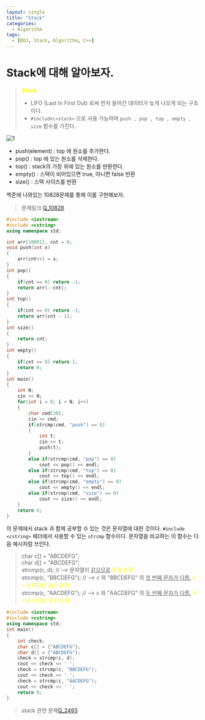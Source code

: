```yaml
---
layout: single
title: "Stack"
categories:
  - Algorithm
tags:
  - [BOJ, Stack, Algorithm, C++]
---
```


# Stack에 대해 알아보자.

> <span style="color:yellow"> **Stack** </span>
> - LIFO (Last In First Out) 로써 먼저 들어간 데이터가 늦게 나오게 되는 구조이다. <br>
> - `#include\<stack>` 으로 사용 가능하며 `push , pop , top , empty , size` 함수를 가진다.

![1](https://user-images.githubusercontent.com/87271529/168085166-d4e82515-bd97-4228-a15a-4b835d0729dd.jpeg)

- push(element) : top 에 원소를 추가한다.
- pop() : top 에 있는 원소를 삭제한다.
- top() : stack의 가장 위에 있는 원소를 반환한다.
- empty() : 스택이 비어있으면 true, 아니면 false 반환
- size() : 스택 사이즈를 반환

백준에 나와있는 10828문제를 통해 이를 구현해보자.

> 문제링크 [Q_10828](https://www.acmicpc.net/problem/10828)

```cpp
#include <iostream>
#include <cstring>
using namespace std;

int arr[10001], cnt = 0;
void push(int x)
{
    arr[cnt++] = x;
}
int pop()
{
    if(cnt == 0) return -1;
    return arr[--cnt]; 
}
int top()
{
    if(cnt == 0) return -1;
    return arr[cnt - 1];
}
int size()
{
    return cnt;
}
int empty()
{
    if(cnt == 0) return 1;
    return 0;
}
int main()
{
    int N;
    cin >> N;
    for(int i = 0; i < N; i++)
    {
        char cmd[30];
        cin >> cmd;
        if(strcmp(cmd, "push") == 0)
        {
            int t;
            cin >> t;
            push(t);
        }
        else if(strcmp(cmd, "pop") == 0)
            cout << pop() << endl;
        else if(strcmp(cmd, "top") == 0)
            cout << top() << endl;
        else if(strcmp(cmd, "empty") == 0)
            cout << empty() << endl;
        else if(strcmp(cmd, "size") == 0)
            cout << size() << endl;
    }
    return 0;
}
```

이 문제에서 stack 과 함께 공부할 수 있는 것은 문자열에 대한 것이다.
`#include <cstring>` 헤더에서 사용할 수 있는 `strcmp` 함수이다.
문자열을 비교하는 이 함수는 다음 예시처럼 쓰인다.

> char c[] = "ABCDEFG"; <br>
> char d[] = "ABCDEFG"; <br>
> strcmp(c, d);         // --> 문자열이 <u>같으므로</u> <span style="color:yellow"> 0 을 반환 </span> <br>
> strcmp(c, "BBCDEFG"); // --> c 와 "BBCDEFG" 의 <u>첫 번째 문자가 다름.</u> <span style="color:yellow"> A < B 이므로 음수 반환 </span> <br>
> strcmp(c, "AACDEFG"); // --> c 와 "AACDEFG" 의 <u>두 번째 문자가 다름.</u> <span style="color:yellow"> B > A 이므로 양수 반환 </span> <br>

```cpp
#include <iostream>
#include <cstring>
using namespace std;
int main()
{
    int check;
    char c[] = {"ABCDEFG"};
    char d[] = {"ABCDEFG"};
    check = strcmp(c, d);
    cout << check << ' ';
    check = strcmp(c, "BBCDEFG");
    cout << check << ' ';
    check = strcmp(c, "AACDEFG");
    cout << check << ' ';
    return 0;
}
```

> stack 관련 문제[Q_2493](https://www.acmicpc.net/problem/2493)
